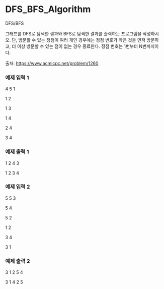 # DFS_BFS_Algorithm
DFS/BFS

그래프를 DFS로 탐색한 결과와 BFS로 탐색한 결과를 출력하는 프로그램을 작성하시오. 단, 방문할 수 있는 정점이 여러 개인 경우에는 정점 번호가 작은 것을 먼저 방문하고, 더 이상 방문할 수 있는 점이 없는 경우 종료한다. 정점 번호는 1번부터 N번까지이다.

출처: https://www.acmicpc.net/problem/1260
 
### 예제 입력 1

4 5 1

1 2

1 3

1 4

2 4

3 4

### 예제 출력 1

1 2 4 3

1 2 3 4


### 예제 입력 2

5 5 3

5 4

5 2

1 2

3 4

3 1

### 예제 출력 2

3 1 2 5 4

3 1 4 2 5
